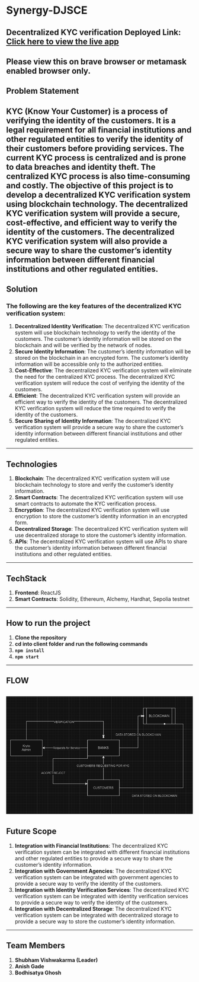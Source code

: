 # Synergy-DJSCE
Decentralized KYC verification 
Deployed Link: [Click here to view the live app](https://synergy-byte-me-vercel.vercel.app/) <br/>
---
**Please view this on brave browser or metamask enabled browser only.**
---
## Problem Statement
KYC (Know Your Customer) is a process of verifying the identity of the customers. It is a legal requirement for all financial institutions and other regulated entities to verify the identity of their customers before providing services. The current KYC process is centralized and is prone to data breaches and identity theft. The centralized KYC process is also time-consuming and costly. The objective of this project is to develop a decentralized KYC verification system using blockchain technology. The decentralized KYC verification system will provide a secure, cost-effective, and efficient way to verify the identity of the customers. The decentralized KYC verification system will also provide a secure way to share the customer’s identity information between different financial institutions and other regulated entities.
---
## Solution
### The following are the key features of the decentralized KYC verification system:
1. **Decentralized Identity Verification**: The decentralized KYC verification system will use blockchain technology to verify the identity of the customers. The customer’s identity information will be stored on the blockchain and will be verified by the network of nodes.
2. **Secure Identity Information**: The customer’s identity information will be stored on the blockchain in an encrypted form. The customer’s identity information will be accessible only to the authorized entities.
3. **Cost-Effective**: The decentralized KYC verification system will eliminate the need for the centralized KYC process. The decentralized KYC verification system will reduce the cost of verifying the identity of the customers.
4. **Efficient**: The decentralized KYC verification system will provide an efficient way to verify the identity of the customers. The decentralized KYC verification system will reduce the time required to verify the identity of the customers.
5. **Secure Sharing of Identity Information**: The decentralized KYC verification system will provide a secure way to share the customer’s identity information between different financial institutions and other regulated entities.
---
## Technologies
1. **Blockchain**: The decentralized KYC verification system will use blockchain technology to store and verify the customer’s identity information.
2. **Smart Contracts**: The decentralized KYC verification system will use smart contracts to automate the KYC verification process.
3. **Encryption**: The decentralized KYC verification system will use encryption to store the customer’s identity information in an encrypted form.
4. **Decentralized Storage**: The decentralized KYC verification system will use decentralized storage to store the customer’s identity information.
5. **APIs**: The decentralized KYC verification system will use APIs to share the customer’s identity information between different financial institutions and other regulated entities.
---
## TechStack
1. **Frontend**: ReactJS
2. **Smart Contracts**: Solidity, Ethereum, Alchemy, Hardhat, Sepolia testnet
---
## How to run the project
1. **Clone the repository**
2. **cd into client folder and run the following commands**
3. **`npm install`**
4. **`npm start`**
---
## FLOW
![alt text](image.png)
---
## Future Scope
1. **Integration with Financial Institutions**: The decentralized KYC verification system can be integrated with different financial institutions and other regulated entities to provide a secure way to share the customer’s identity information.
2. **Integration with Government Agencies**: The decentralized KYC verification system can be integrated with government agencies to provide a secure way to verify the identity of the customers.
3. **Integration with Identity Verification Services**: The decentralized KYC verification system can be integrated with identity verification services to provide a secure way to verify the identity of the customers.
4. **Integration with Decentralized Storage**: The decentralized KYC verification system can be integrated with decentralized storage to provide a secure way to store the customer’s identity information.
---
## Team Members
1. **Shubham Vishwakarma (Leader)**
2. **Anish Gade**
3. **Bodhisatya Ghosh**





